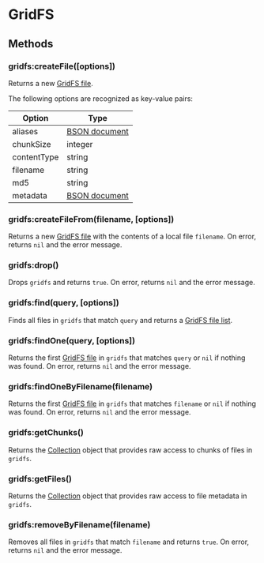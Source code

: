 GridFS
======

Methods
-------

### gridfs:createFile([options])
Returns a new [GridFS file].

The following options are recognized as key-value pairs:

| Option      | Type            |
|-------------|-----------------|
| aliases     | [BSON document] |
| chunkSize   | integer         |
| contentType | string          |
| filename    | string          |
| md5         | string          |
| metadata    | [BSON document] |

### gridfs:createFileFrom(filename, [options])
Returns a new [GridFS file] with the contents of a local file `filename`. On error, returns `nil`
and the error message.

### gridfs:drop()
Drops `gridfs` and returns `true`. On error, returns `nil` and the error message.

### gridfs:find(query, [options])
Finds all files in `gridfs` that match `query` and returns a [GridFS file list].

### gridfs:findOne(query, [options])
Returns the first [GridFS file] in `gridfs` that matches `query` or `nil` if nothing was found.
On error, returns `nil` and the error message.

### gridfs:findOneByFilename(filename)
Returns the first [GridFS file] in `gridfs` that matches `filename` or `nil` if nothing was found.
On error, returns `nil` and the error message.

### gridfs:getChunks()
Returns the [Collection] object that provides raw access to chunks of files in `gridfs`.

### gridfs:getFiles()
Returns the [Collection] object that provides raw access to file metadata in `gridfs`.

### gridfs:removeByFilename(filename)
Removes all files in `gridfs` that match `filename` and returns `true`. On error, returns `nil` and
the error message.


[BSON document]: bson.md
[Collection]: collection.md
[GridFS file]: gridfsfile.md
[GridFS file list]: gridfsfilelist.md
